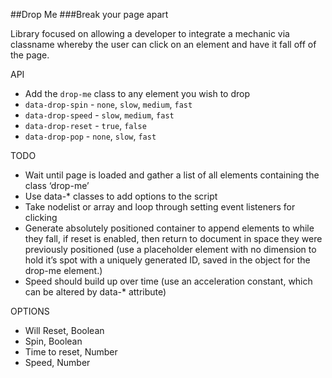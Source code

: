 ##Drop Me
###Break your page apart

Library focused on allowing a developer to integrate a mechanic via classname whereby the user can click on an element and have it fall off of the page.

API
- Add the `drop-me` class to any element you wish to drop
- `data-drop-spin` - `none`, `slow`, `medium`, `fast`
- `data-drop-speed` - `slow`, `medium`, `fast`
- `data-drop-reset` - `true`, `false`
- `data-drop-pop` - `none`, `slow`, `fast`



TODO
- Wait until page is loaded and gather a list of all elements containing the class ‘drop-me’
- Use data-* classes to add options to the script
- Take nodelist or array and loop through setting event listeners for clicking
- Generate absolutely positioned container to append elements to while they fall, if reset is enabled, then return to document in space they were previously positioned (use a placeholder element with no dimension to hold it’s spot with a uniquely generated ID, saved in the object for the drop-me element.)
- Speed should build up over time (use an acceleration constant, which can be altered by data-* attribute)


OPTIONS
- Will Reset, Boolean
- Spin, Boolean
- Time to reset, Number
- Speed, Number
